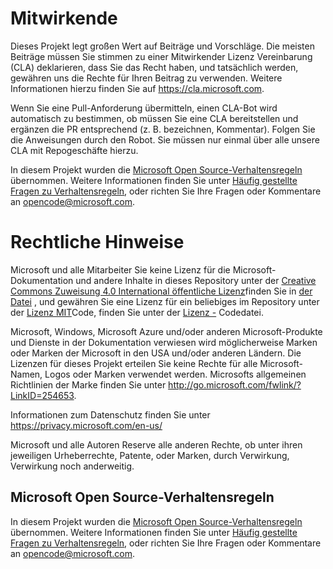 # <a name="contributing"></a>Mitwirkende

Dieses Projekt legt großen Wert auf Beiträge und Vorschläge.  Die meisten Beiträge müssen Sie stimmen zu einer Mitwirkender Lizenz Vereinbarung (CLA) deklarieren, dass Sie das Recht haben, und tatsächlich werden, gewähren uns die Rechte für Ihren Beitrag zu verwenden. Weitere Informationen hierzu finden Sie auf https://cla.microsoft.com.

Wenn Sie eine Pull-Anforderung übermitteln, einen CLA-Bot wird automatisch zu bestimmen, ob müssen Sie eine CLA bereitstellen und ergänzen die PR entsprechend (z. B. bezeichnen, Kommentar). Folgen Sie die Anweisungen durch den Robot. Sie müssen nur einmal über alle unsere CLA mit Repogeschäfte hierzu.

In diesem Projekt wurden die [Microsoft Open Source-Verhaltensregeln](https://opensource.microsoft.com/codeofconduct/) übernommen. Weitere Informationen finden Sie unter [Häufig gestellte Fragen zu Verhaltensregeln](https://opensource.microsoft.com/codeofconduct/faq/), oder richten Sie Ihre Fragen oder Kommentare an [opencode@microsoft.com](mailto:opencode@microsoft.com).

# <a name="legal-notices"></a>Rechtliche Hinweise

Microsoft und alle Mitarbeiter Sie keine Lizenz für die Microsoft-Dokumentation und andere Inhalte in dieses Repository unter der [Creative Commons Zuweisung 4.0 International öffentliche Lizenz](https://creativecommons.org/licenses/by/4.0/legalcode)finden Sie in [der Datei](LICENSE) , und gewähren Sie eine Lizenz für ein beliebiges im Repository unter der [Lizenz MIT](https://opensource.org/licenses/MIT)Code, finden Sie unter der [Lizenz -](LICENSE-CODE) Codedatei.

Microsoft, Windows, Microsoft Azure und/oder anderen Microsoft-Produkte und Dienste in der Dokumentation verwiesen wird möglicherweise Marken oder Marken der Microsoft in den USA und/oder anderen Ländern. Die Lizenzen für dieses Projekt erteilen Sie keine Rechte für alle Microsoft-Namen, Logos oder Marken verwendet werden. Microsofts allgemeinen Richtlinien der Marke finden Sie unter http://go.microsoft.com/fwlink/?LinkID=254653.

Informationen zum Datenschutz finden Sie unter https://privacy.microsoft.com/en-us/

Microsoft und alle Autoren Reserve alle anderen Rechte, ob unter ihren jeweiligen Urheberrechte, Patente, oder Marken, durch Verwirkung, Verwirkung noch anderweitig.

## <a name="microsoft-open-source-code-of-conduct"></a>Microsoft Open Source-Verhaltensregeln
In diesem Projekt wurden die [Microsoft Open Source-Verhaltensregeln](https://opensource.microsoft.com/codeofconduct/) übernommen. Weitere Informationen finden Sie unter [Häufig gestellte Fragen zu Verhaltensregeln](https://opensource.microsoft.com/codeofconduct/faq/), oder richten Sie Ihre Fragen oder Kommentare an [opencode@microsoft.com](mailto:opencode@microsoft.com).
